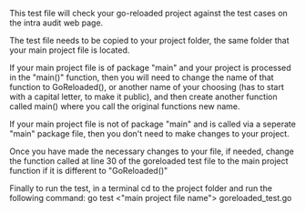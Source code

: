 This test file will check your go-reloaded project against the test cases on the intra audit web page.

The test file needs to be copied to your project folder, the same folder that your main project file is located.

If your main project file is of package "main" and your project is processed in the "main()" function, then you will need to change the name of that function to GoReloaded(), or another name of your choosing (has to start with a capital letter, to make it public), and then create another function called main() where you call the original functions new name.

If your main project file is not of package "main" and is called via a seperate "main" package file, then you don't need to make changes to your project.

Once you have made the necessary changes to your file, if needed, change the function called at line 30 of the goreloaded test file to the main project function if it is different to "GoReloaded()"

Finally to run the test, in a terminal cd to the project folder and run the following command:
go test <"main project file name"> goreloaded_test.go